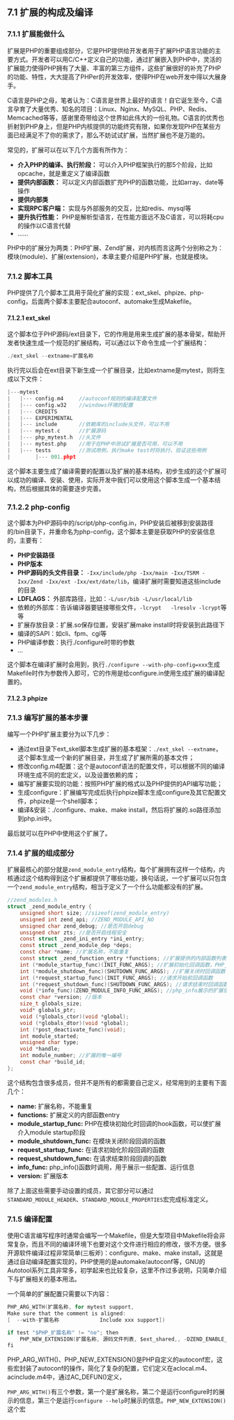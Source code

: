 ## 7.1 扩展的构成及编译

### 7.1.1 扩展能做什么
扩展是PHP的重要组成部分，它是PHP提供给开发者用于扩展PHP语言功能的主要方式。开发者可以用C/C++定义自己的功能，通过扩展嵌入到PHP中，灵活的扩展能力使得PHP拥有了大量、丰富的第三方组件，这些扩展很好的补充了PHP的功能、特性，大大提高了PHPer的开发效率，使得PHP在web开发中得以大展身手。

C语言是PHP之母，笔者认为：C语言是世界上最好的语言！自它诞生至今，C语言孕育了大量优秀、知名的项目：Linux、Nginx、MySQL、PHP、Redis、Memcached等等，感谢里奇带给这个世界如此伟大的一份礼物。C语言的优秀也折射到PHP身上，但是PHP内核提供的功能终究有限，如果你发现PHP在某些方面已经满足不了你的需求了，那么不妨试试扩展，当然扩展也不是万能的。

常见的，扩展可以在以下几个方面有所作为：
* __介入PHP的编译、执行阶段：__ 可以介入PHP框架执行的那5个阶段，比如opcache，就是重定义了编译函数
* __提供内部函数：__ 可以定义内部函数扩充PHP的函数功能，比如array、date等操作
* __提供内部类__
* __实现RPC客户端：__  实现与外部服务的交互，比如redis、mysql等
* __提升执行性能：__ PHP是解析型语言，在性能方面远不及C语言，可以将耗cpu的操作以C语言代替
* ......

PHP中的扩展分为两类：PHP扩展、Zend扩展，对内核而言这两个分别称之为：模块(module)、扩展(extension)，本章主要介绍是PHP扩展，也就是模块。

### 7.1.2 脚本工具
PHP提供了几个脚本工具用于简化扩展的实现：ext_skel、phpize、php-config，后面两个脚本主要配合autoconf、automake生成Makefile。

#### 7.1.2.1 ext_skel
这个脚本位于PHP源码/ext目录下，它的作用是用来生成扩展的基本骨架，帮助开发者快速生成一个规范的扩展结构，可以通过以下命令生成一个扩展结构：
```c
./ext_skel --extname=扩展名称
```
执行完以后会在ext目录下新生成一个扩展目录，比如extname是mytest，则将生成以下文件：
```c
|---mytest 
|   |--- config.m4     //autoconf规则的编译配置文件
|   |--- config.w32    //windows环境的配置
|   |--- CREDITS
|   |--- EXPERIMENTAL
|   |--- include       //依赖库的include头文件，可以不用
|   |--- mytest.c      //扩展源码
|   |--- php_mytest.h  //头文件
|   |--- mytest.php    //用于在PHP中测试扩展是否可用，可以不用
|   |--- tests         //测试用例，执行make test时将执行、验证这些用例
|        |--- 001.phpt
```
这个脚本主要生成了编译需要的配置以及扩展的基本结构，初步生成的这个扩展可以成功的编译、安装、使用，实际开发中我们可以使用这个脚本生成一个基本结构，然后根据具体的需要逐步完善。
### 7.1.2.2 php-config
这个脚本为PHP源码中的/script/php-config.in，PHP安装后被移到安装路径的/bin目录下，并重命名为php-config，这个脚本主要是获取PHP的安装信息的，主要有：
* __PHP安装路径__
* __PHP版本__
* __PHP源码的头文件目录：__ `-Ixx/include/php -Ixx/main -Ixx/TSRM -Ixx/Zend -Ixx/ext -Ixx/ext/date/lib`，编译扩展时需要知道这些include的目录
* __LDFLAGS：__ 外部库路径，比如：`-L/usr/bib -L/usr/local/lib`
* 依赖的外部库：告诉编译器要链接哪些文件，`-lcrypt   -lresolv -lcrypt`等等
* 扩展存放目录：扩展.so保存位置，安装扩展make install时将安装到此路径下
* 编译的SAPI：如cli、fpm、cgi等
* PHP编译参数：执行./configure时带的参数
* ...

这个脚本在编译扩展时会用到，执行`./configure --with-php-config=xxx`生成Makefile时作为参数传入即可，它的作用是给configure.in使用生成扩展的编译配置的。

#### 7.1.2.3 phpize

### 7.1.3 编写扩展的基本步骤
编写一个PHP扩展主要分为以下几步：
* 通过ext目录下ext_skel脚本生成扩展的基本框架：`./ext_skel --extname`，这个脚本生成一个新的扩展目录，并生成了扩展所需的基本文件；
* 修改config.m4配置：这个是autoconf语法的配置文件，可以根据不同的编译环境生成不同的宏定义，以及设置依赖的库；
* 编写扩展要实现的功能：按照PHP扩展的格式以及PHP提供的API编写功能；
* 生成configure：扩展编写完成后执行phpize脚本生成configure及其它配置文件，phpize是一个shell脚本；
* 编译&安装：./configure、make、make install，然后将扩展的.so路径添加到php.ini中。

最后就可以在PHP中使用这个扩展了。

### 7.1.4 扩展的组成部分
扩展最核心的部分就是`zend_module_entry`结构，每个扩展拥有这样一个结构，内核通过这个结构得到这个扩展都提供了哪些功能，换句话说，一个扩展可以只包含一个`zend_module_entry`结构，相当于定义了一个什么功能都没有的扩展。
```c
//zend_modules.h
struct _zend_module_entry {
    unsigned short size; //sizeof(zend_module_entry)
    unsigned int zend_api; //ZEND_MODULE_API_NO
    unsigned char zend_debug; //是否开启debug
    unsigned char zts; //是否开启线程安全
    const struct _zend_ini_entry *ini_entry;
    const struct _zend_module_dep *deps;
    const char *name; //扩展名称，不能重复
    const struct _zend_function_entry *functions; //扩展提供的内部函数列表
    int (*module_startup_func)(INIT_FUNC_ARGS); //扩展初始化回调函数，PHP_MINIT_FUNCTION或ZEND_MINIT_FUNCTION定义的函数
    int (*module_shutdown_func)(SHUTDOWN_FUNC_ARGS); //扩展关闭时回调函数
    int (*request_startup_func)(INIT_FUNC_ARGS); //请求开始前回调函数
    int (*request_shutdown_func)(SHUTDOWN_FUNC_ARGS); //请求结束时回调函数
    void (*info_func)(ZEND_MODULE_INFO_FUNC_ARGS); //php_info展示的扩展信息处理函数
    const char *version; //版本
    size_t globals_size;
    void* globals_ptr;
    void (*globals_ctor)(void *global);
    void (*globals_dtor)(void *global);
    int (*post_deactivate_func)(void);
    int module_started;
    unsigned char type;
    void *handle;
    int module_number; //扩展的唯一编号
    const char *build_id;
};
```
这个结构包含很多成员，但并不是所有的都需要自己定义，经常用到的主要有下面几个：
* __name:__ 扩展名称，不能重复
* __functions:__ 扩展定义的内部函数entry
* __module_startup_func:__ PHP在模块初始化时回调的hook函数，可以使扩展介入module startup阶段
* __module_shutdown_func:__ 在模块关闭阶段回调的函数
* __request_startup_func:__ 在请求初始化阶段回调的函数
* __request_shutdown_func:__ 在请求结束阶段回调的函数
* __info_func:__ php_info()函数时调用，用于展示一些配置、运行信息
* __version:__ 扩展版本

除了上面这些需要手动设置的成员，其它部分可以通过`STANDARD_MODULE_HEADER`、`STANDARD_MODULE_PROPERTIES`宏完成标准定义。

### 7.1.5 编译配置
使用C语言编写程序时通常会编写一个Makefile，但是大型项目中Makefile将会非常复杂，而且不同的编译环境下也要对这个文件进行相应的修改，很不方便。很多开源软件编译过程非常简单(三板斧)：configure、make、make install，这就是通过自动编译配置实现的，PHP使用的是automake/autoconf等，GNU的Autotool系列工具非常多，初学起来也比较复杂，这里不作过多说明，只简单介绍下与扩展相关的基本用法。

一个简单的扩展配置只需要以下内容：
```c
PHP_ARG_WITH(扩展名称, for mytest support,
Make sure that the comment is aligned:
[  --with-扩展名称             Include xxx support])

if test "$PHP_扩展名称" != "no"; then
    PHP_NEW_EXTENSION(扩展名称, 源码文件列表, $ext_shared,, -DZEND_ENABLE_STATIC_TSRMLS_CACHE=1)
fi
```
PHP_ARG_WITH()、PHP_NEW_EXTENSION()是PHP自定义的autoconf宏，这些宏封装了autoconf的操作，简化了复杂的配置，它们定义在aclocal.m4、acinclude.m4中，通过AC_DEFUN()定义，

`PHP_ARG_WITH()`有三个参数，第一个是扩展名称，第二个是运行configure时的展示的信息，第三个是运行`configure --help`时展示的信息。`PHP_NEW_EXTENSION()`这个宏

